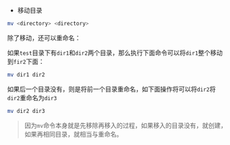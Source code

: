 - 移动目录

```bash
mv <directory> <directory>
```

除了移动，还可以重命名：

如果`test`目录下有`dir1`和`dir2`两个目录，那么执行下面命令可以将`dir1`整个移动到`fir2`下面：

```bash
mv dir1 dir2
```

如果后一个目录没有，则是将前一个目录重命名，如下面操作将可以将`dir2`将`dir2`重命名为`dir3`

```bash
mv dir2 dir3
```

> 因为`mv`命令本身就是先移除再移入的过程，如果移入的目录没有，就创建，如果再相同目录，就相当与重命名。
